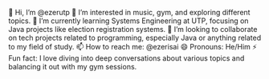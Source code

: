 👋 Hi, I’m @ezerutp
👀 I’m interested in music, gym, and exploring different topics.
🌱 I’m currently learning Systems Engineering at UTP, focusing on Java projects like election registration systems.
💞️ I’m looking to collaborate on tech projects related to programming, especially Java or anything related to my field of study.
📫 How to reach me: @ezerisai
😄 Pronouns: He/Him
⚡ Fun fact: I love diving into deep conversations about various topics and balancing it out with my gym sessions.

<!---
ezerutp/ezerutp is a ✨ special ✨ repository because its `README.md` (this file) appears on your GitHub profile.
You can click the Preview link to take a look at your changes.
--->
